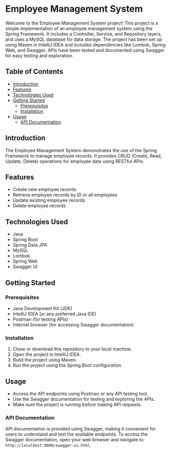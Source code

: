 # Employee Management System

Welcome to the Employee Management System project! This project is a simple implementation of an employee management system using the Spring Framework. It includes a Controller, Service, and Repository layers, and uses a MySQL database for data storage. The project has been set up using Maven in IntelliJ IDEA and includes dependencies like Lombok, Spring Web, and Swagger. APIs have been tested and documented using Swagger for easy testing and exploration.

## Table of Contents

- [Introduction](#introduction)
- [Features](#features)
- [Technologies Used](#technologies-used)
- [Getting Started](#getting-started)
  - [Prerequisites](#prerequisites)
  - [Installation](#installation)
- [Usage](#usage)
  - [API Documentation](#api-documentation)

## Introduction

The Employee Management System demonstrates the use of the Spring Framework to manage employee records. It provides CRUD (Create, Read, Update, Delete) operations for employee data using RESTful APIs.

## Features

- Create new employee records
- Retrieve employee records by ID or all employees
- Update existing employee records
- Delete employee records

## Technologies Used

- Java
- Spring Boot
- Spring Data JPA
- MySQL
- Lombok
- Spring Web
- Swagger UI

## Getting Started

### Prerequisites

- Java Development Kit (JDK)
- IntelliJ IDEA (or any preferred Java IDE)
- Postman (for testing APIs)
- Internet browser (for accessing Swagger documentation)

### Installation

1. Clone or download this repository to your local machine.
2. Open the project in IntelliJ IDEA.
3. Build the project using Maven.
4. Run the project using the Spring Boot configuration.

## Usage

- Access the API endpoints using Postman or any API testing tool.
- Use the Swagger documentation for testing and exploring the APIs.
- Make sure the project is running before making API requests.

### API Documentation

API documentation is provided using Swagger, making it convenient for users to understand and test the available endpoints. To access the Swagger documentation, open your web browser and navigate to: `http://localhost:8080/swagger-ui.html`.
